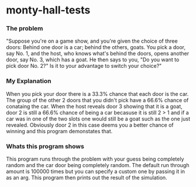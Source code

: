 # monty-hall-tests

### The problem
"Suppose you're on a game show, and you're given the choice of three doors: Behind one door is a car; behind the others, goats. You pick a door, say No. 1, and the host, who knows what's behind the doors, opens another door, say No. 3, which has a goat. He then says to you, "Do you want to pick door No. 2?" Is it to your advantage to switch your choice?"

### My Explanation
When you pick your door there is a 33.3% chance that each door is the car. The group of the other 2 doors that you didn't pick have a 66.6% chance of conataing the car. When the host reveals door 3 showing that it is a goat, door 2 is still a 66.6% chance of being a car becasuse it is still 2 > 1 and if a car was in one of the two slots one would still be a goat such as the one just revealed. Obviously door 2 in this case deems you a better chance of winning and this program demonstates that.

### Whats this program shows
This program runs through the problem with your guess being completely random and the car door being completely random. The default run through amount is 100000 times but you can specify a custom one by passing it in as an arg. This program then prints out the result of the simulation.
